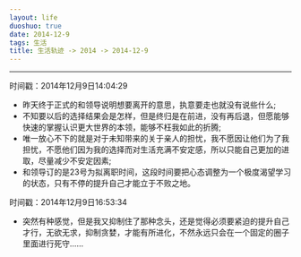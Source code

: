 ```yaml
---
layout: life
duoshuo: true
date: 2014-12-9
tags: 生活
title: 生活轨迹 -> 2014 -> 2014-12-9
---
```


******

时间戳：2014年12月9日14:04:29

* 昨天终于正式的和领导说明想要离开的意思，执意要走也就没有说些什么;
* 不知要以后的选择结果会是怎样，但是终归是在前进，没有再后退，但愿能够快速的掌握认识更大世界的本领，能够不枉我如此的折腾;
* 唯一放心不下的就是对于未知带来的关于亲人的担忧，我不愿因让他们为了我担忧，不愿他们因为我的选择而对生活充满不安定感，所以只能自己更加的进取，尽量减少不安定因素;
* 和领导订的是23号为拟离职时间，这段时间要把心态调整为一个极度渴望学习的状态，只有不停的提升自己才能立于不败之地。

时间戳：2014年12月9日16:53:34

* 突然有种感觉，但是我又抑制住了那种念头，还是觉得必须要紧迫的提升自己才行，无欲无求，抑制贪婪，才能有所进化，不然永远只会在一个固定的圈子里面进行死守……









